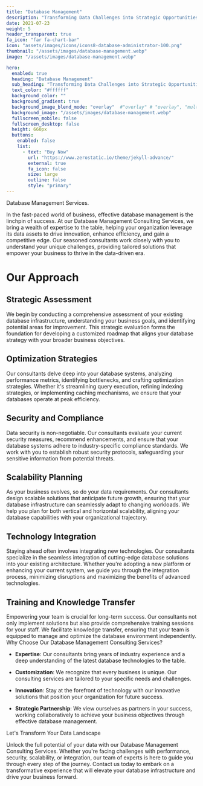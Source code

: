 ```yaml
---
title: "Database Management"
description: "Transforming Data Challenges into Strategic Opportunities."
date: 2021-07-23
weight: 5
header_transparent: true
fa_icon: "far fa-chart-bar"
icon: "assets/images/icons/icons8-database-administrator-100.png"
thumbnail: "/assets/images/database-management.webp"
image: "/assets/images/database-management.webp"

hero:
  enabled: true
  heading: "Database Management"
  sub_heading: "Transforming Data Challenges into Strategic Opportunities."
  text_color: "#ffffff"
  background_color: ""
  background_gradient: true
  background_image_blend_mode: "overlay"  #"overlay" # "overlay", "multiply", "screen"
  background_image: "/assets/images/database-management.webp"
  fullscreen_mobile: false
  fullscreen_desktop: false
  height: 660px
  buttons:
    enabled: false
    list:
      - text: "Buy Now"
        url: "https://www.zerostatic.io/theme/jekyll-advance/"
        external: true
        fa_icon: false
        size: large
        outline: false
        style: "primary"
---
```


Database Management Services.

In the fast-paced world of business, effective database management is the linchpin of success. At our Database Management Consulting Services, we bring a wealth of expertise to the table, helping your organization leverage its data assets to drive innovation, enhance efficiency, and gain a competitive edge. Our seasoned consultants work closely with you to understand your unique challenges, providing tailored solutions that empower your business to thrive in the data-driven era.

# Our Approach

## Strategic Assessment

We begin by conducting a comprehensive assessment of your existing database infrastructure, understanding your business goals, and identifying potential areas for improvement. This strategic evaluation forms the foundation for developing a customized roadmap that aligns your database strategy with your broader business objectives.

## Optimization Strategies

Our consultants delve deep into your database systems, analyzing performance metrics, identifying bottlenecks, and crafting optimization strategies. Whether it's streamlining query execution, refining indexing strategies, or implementing caching mechanisms, we ensure that your databases operate at peak efficiency.

## Security and Compliance

Data security is non-negotiable. Our consultants evaluate your current security measures, recommend enhancements, and ensure that your database systems adhere to industry-specific compliance standards. We work with you to establish robust security protocols, safeguarding your sensitive information from potential threats.

## Scalability Planning

As your business evolves, so do your data requirements. Our consultants design scalable solutions that anticipate future growth, ensuring that your database infrastructure can seamlessly adapt to changing workloads. We help you plan for both vertical and horizontal scalability, aligning your database capabilities with your organizational trajectory.

## Technology Integration

Staying ahead often involves integrating new technologies. Our consultants specialize in the seamless integration of cutting-edge database solutions into your existing architecture. Whether you're adopting a new platform or enhancing your current system, we guide you through the integration process, minimizing disruptions and maximizing the benefits of advanced technologies.

## Training and Knowledge Transfer

Empowering your team is crucial for long-term success. Our consultants not only implement solutions but also provide comprehensive training sessions for your staff. We facilitate knowledge transfer, ensuring that your team is equipped to manage and optimize the database environment independently.
Why Choose Our Database Management Consulting Services?

- **Expertise**: Our consultants bring years of industry experience and a deep understanding of the latest database technologies to the table.

- **Customization**: We recognize that every business is unique. Our consulting services are tailored to your specific needs and challenges.

- **Innovation**: Stay at the forefront of technology with our innovative solutions that position your organization for future success.

- **Strategic Partnership**: We view ourselves as partners in your success, working collaboratively to achieve your business objectives through effective database management.

Let's Transform Your Data Landscape

Unlock the full potential of your data with our Database Management Consulting Services. Whether you're facing challenges with performance, security, scalability, or integration, our team of experts is here to guide you through every step of the journey. Contact us today to embark on a transformative experience that will elevate your database infrastructure and drive your business forward.